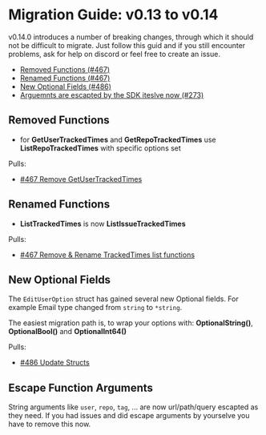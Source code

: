 # Migration Guide: v0.13 to v0.14

v0.14.0 introduces a number of breaking changes, through which it should not be difficult to migrate.
Just follow this guid and if you still encounter problems, ask for help on discord or feel free to create an issue.

<!-- toc -->

-   [Removed Functions (#467)](#removed-functions)
-   [Renamed Functions (#467)](#renamed-functions)
-   [New Optional Fields (#486)](#new-optional-fields)
-   [Arguemnts are escapted by the SDK iteslve now (#273)](#escape-function-arguments)

<!-- tocstop -->

## Removed Functions

 - for **GetUserTrackedTimes** and **GetRepoTrackedTimes** use **ListRepoTrackedTimes** with specific options set

Pulls:
-   [#467 Remove GetUserTrackedTimes](https://khulnasoft.com/khulnasoft/go-sdk/pulls/467)


## Renamed Functions

- **ListTrackedTimes** is now **ListIssueTrackedTimes**

Pulls:
-   [#467 Remove & Rename TrackedTimes list functions](https://khulnasoft.com/khulnasoft/go-sdk/pulls/467)


## New Optional Fields

The `EditUserOption` struct has gained several new Optional fields.
For example Email type changed from `string` to `*string`.

The easiest migration path is, to wrap your options with:
**OptionalString()**, **OptionalBool()** and **OptionalInt64()**

Pulls:
-   [#486 Update Structs](https://khulnasoft.com/khulnasoft/go-sdk/pulls/486)


## Escape Function Arguments

String arguments like `user`, `repo`, `tag`, ... are now url/path/query escapted as they need.
If you had issues and did escape arguments by yourselve you have to remove this now.

